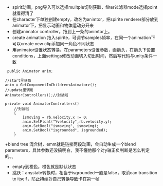 + spirit动画，png导入可以选择mulitple切割获取，filter过滤器mode选择point就看得清了
+ 在character下单独创建empty，改名为animtor，把spirite renderer部分放到animator下，把显示动画和物体运动分开来
+ 创建animator controller，拖到上一条的animtor上。
+ create animation 拖入spirite，可调节samples帧率，在同一个animation下可以create new clip添加同一角色不同状态
+ 用animator设置状态转换，在parameters设置参数，画箭头，在箭头下设置conditions，上面settings修改动画切入切出时间，然后写代码与unity条件一致
```
 public Animator anim;

//start里获取        
anim = GetComponentInChildren<Animator>();
//update里调用
AnimatorControllers();//封装啦

private void AnimatorControllers()
    //封装啦
    {
        ismoving = rb.velocity.x != 0;
        anim.SetFloat("Yvelocity",rb.velocity.y);
        anim.SetBool("ismoving", ismoving);
        anim.SetBool("isgrounded", isgrounded);
    }
```

+blend tree 混合树，emm就是链接两段动画，会自动生成一个blend parameters，具体参数还没搞明白，我不懂他那个对y轴正负判断是怎么判定的。。


+ empty到橙色，橙色就是默认状态
+ 跳跃：anystate转换时，相当于isgrounded一直是false，取消can transition to itself，防止持续对自己转换导致卡在第一帧